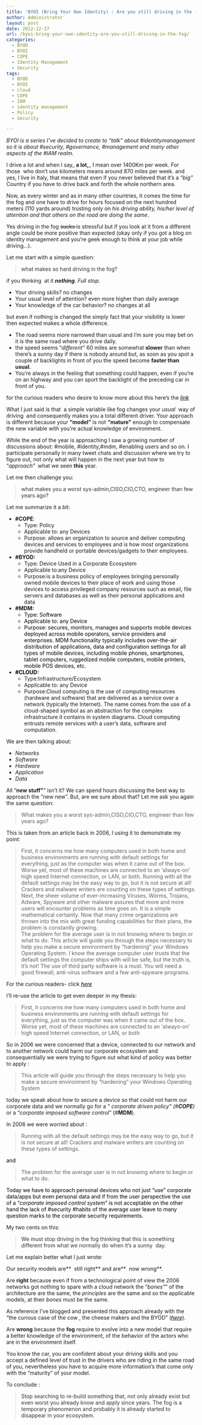 ```yaml
---
title: 'BYOI (Bring Your Own Identity) : Are you still driving in the fog?'
author: Administrator
layout: post
date: 2012-12-27
url: /byoi-bring-your-own-identity-are-you-still-driving-in-the-fog/
categories:
  - BYOD
  - BYOI
  - COPE
  - Identity Management
  - Security
tags:
  - BYOD
  - BYOI
  - cloud
  - COPE
  - IAM
  - identity management
  - Policy
  - Security

---
```

_BYOI is a series I’ve decided to create to “talk” about #identitymanagement so it is about #security, #governance, #management and many other aspects of the #IAM realm._

I drive a lot and when I say_ **a lot,**_ I mean over 1400Km per week. For those&#160; who don’t use kilometers means around 870 miles per week. and yes, I live in Italy, that means that even if you never believed that it’s a _“big”_ Country if you have to drive back and forth the whole northern area. 

Now, as every winter and as in many other countries, it comes the time for the fog and one have to drive for hours focused on the next hundred&#160; meters (110 yards around) trusting only on _his driving ability, his/her level of attention and that others on the road are doing the same_.

Yes driving in the fog <strike>sucks </strike>is stressful but if you look at it from a different angle could be more positive than expected (okay only if you got a blog on identity management and you’re geek enough to think at your job while driving…).

Let me start with a simple question:

> <font color="#333333">what makes so hard driving in the fog?</font>

if you thinking&#160; at it _**nothing**. Full stop._

  * Your driving skills? no changes 
  * Your usual level of attention? even more higher than daily average 
  * Your knowledge of the car behavior? no changes at all 

but even if nothing is changed the simply fact that your visibility is lower then expected makes a whole difference.

  * The road seems more narrowed than usual and I’m sure you may bet on it is the same road where you drive daily. 
  * the speed seems “_different”_ 60 miles are somewhat **slower** than when there’s a sunny day if there is nobody around but, as soon as you spot a couple of backlights in front of you the speed become **faster than usual.** 
  * You’re always in the feeling that something could happen, even if you’re on an highway and you can sport the backlight of the preceding car in front of you. 

for the curious readers who desire to know more about this here’s the _[<font color="#000000">link</font>][1]_

What I just said is that&#160; a simple variable like fog changes your _usual_&#160; way of driving&#160; and consequently makes you a total different driver. Your approach is different because your **“model”** is not **“mature”** enough to compensate the new variable with you’re actual knowledge of environment.

While the end of the year is approaching I saw a growing number of discussions about: #mobile, #identity,#mdm, #enabling users and so on. I participate personally in many tweet chats and discussion where we try to figure out, not only what will happen in the next year but how to “_approach”**&#160;**_ what we seen **this** year.

Let me then challenge you:

> <font color="#333333">what makes you a worst sys-admin,CISO,CIO,CTO, engineer than few years ago?</font>

Let me summarize it a bit:

  * **#COPE**: 
      * Type: Policy 
      * Applicable to: any Devices 
      * Purpose: allows an organization to source and deliver computing devices and services to employees and is how most organizations provide handheld or portable devices/gadgets to their employees. 
  * **#BYOD:** 
      * Type: Device Used in a Corporate Ecosystem 
      * Applicable to:any Device 
      * Purpose:is a business policy of employees bringing personally owned mobile devices to their place of work and using those devices to access privileged company resources such as email, file servers and databases as well as their personal applications and data 
  * **#MDM:** 
      * <font color="#000000">Type: Software</font> 
      * <font color="#000000">Applicable to: any Device</font> 
      * <font color="#000000">Purpose: secures, monitors, manages and supports mobile devices deployed across mobile operators, service providers and enterprises. MDM functionality typically includes over-the-air distribution of applications, data and configuration settings for all types of mobile devices, including mobile phones, smartphones, tablet computers, ruggedized mobile computers, mobile printers, mobile POS devices, etc.</font> 
  * <font color="#000000"><strong>#CLOUD:</strong></font> 
      * Type:Infrastructure/Ecosystem 
      * Applicable to: any Device 
      * Purpose:Cloud computing is the use of computing resources (hardware and software) that are delivered as a service over a network (typically the Internet). The name comes from the use of a cloud-shaped symbol as an abstraction for the complex infrastructure it contains in system diagrams. Cloud computing entrusts remote services with a user&#8217;s data, software and computation. 

We are then talking about:

  * _Networks_ 
  * _Software_ 
  * _Hardware_ 
  * _Application_ 
  * _Data_ 

All “**new stuff"**” isn’t it? We can spend hours discussing the best way to approach the “new new”. But, are we sure about that? Let me ask you again the same question:

> What makes you a worst sys-admin,CISO,CIO,CTO, engineer than few years ago?

This is taken from an article back in 2006, I using it to demonstrate my point:

> First, it concerns me how many computers used in both home and business environments are running with default settings for everything, just as the computer was when it came out of the box. Worse yet, most of these machines are connected to an &#8216;always-on&#8217; high speed Internet connection, or LAN, or both. Running with all the default settings may be the easy way to go, but it is not secure at all! Crackers and malware writers are counting on these types of settings.   
> Next, the sheer volume of ever-increasing Viruses, Worms, Trojans, Adware, Spyware and other malware assures that more and more users will encounter problems as time goes on. It is a simple mathematical certainty. Now that many crime organizations are thrown into the mix with great funding capabilities for their plans, the problem is constantly growing.   
> The problem for the average user is in not knowing where to begin or what to do. This article will guide you through the steps necessary to help you make a secure environment by “hardening” your Windows Operating System. I know the average computer user trusts that the default settings the computer ships with will be safe, but the truth is, it&#8217;s not! The use of third party software is a must. You will need a good firewall, anti-virus software and a few anti-spyware programs. 

For the curious readers- click _[<font color="#000000">here</font>][2]_

I’ll re-use the article to get even deeper in my thesis:

> First, it concerns me how many computers used in both home and business environments are running with default settings for everything, just as the computer was when it came out of the box. Worse yet, most of these machines are connected to an &#8216;always-on&#8217; high speed Internet connection, or LAN, or both

So in 2006 we were concerned that a device, connected to our network and to another network could harm our corporate ecosystem and consequentially we were trying to figure out what kind of policy was better to apply :

> This article will guide you through the steps necessary to help you make a secure environment by “hardening” your Windows Operating System

today we speak about how to secure a device so that could not harm our corporate data and we normally go for a “ _corporate driven policy” (#**COPE**)_ or a “_corporate imposed software control_” (#**MDM**).

In 2006 we were worried about :

> Running with all the default settings may be the easy way to go, but it is not secure at all! Crackers and malware writers are counting on these types of settings.

<font color="#000000">and</font>

> <font color="#000000"></font>The problem for the average user is in not knowing where to begin or what to do. 

<font color="#000000">Today we have to approach personal devices who not just “use” corporate data/apps but even personal data and if from the user perspective the use of a “<em>corporate imposed control system</em>” is not acceptable on the other hand the lack of #security #habits of the average user leave to many question marks to the corporate security requirements.</font>

My two cents on this:

> <font color="#333333">We must stop driving in the fog thinking that this is something different from what we normally do when it’s a sunny&#160; day.</font>

Let me explain better what I just wrote:

Our security models are**&#160; still right** and are**&#160; now wrong**.

Are **right** because even if from a technological point of view the 2006 networks got nothing to spare with a cloud network the “_bones"_” of the architecture are the same, the _principles_ are the same and so the applicable models, at their _bones_ must be the same.

As reference I’ve blogged and presented this approach already with the “the curious case of the cow , the cheese makers and the BYOD” (_[<font color="#000000">here</font>][3]_).

Are **wrong** because the **fog** require to evolve into a new model that require a better knowledge of the environment, of the behavior of the actors who are in the environment itself.

You know the car, you are confident about your driving skills and you accept a defined level of trust in the drivers who are riding in the same road of you, nevertheless you have to acquire more information&#8217;s that come only with the “maturity” of your model.

To conclude :

> <font color="#333333">Stop searching to re-build something that, not only already exist but even worst you already know and apply since years. The fog is a temporary phenomenon and probably it is already started to disappear in your ecosystem.</font>

 [1]: http://www.mpg.de/6605179/foggy-perception
 [2]: http://www.5starsupport.com/tutorial/hardening-windows.htm
 [3]: http://alfweb.com/blog/archives/176